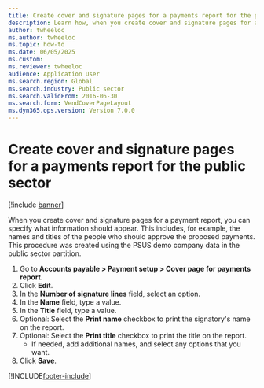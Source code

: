 ```yaml
--- 
title: Create cover and signature pages for a payments report for the public sector
description: Learn how, when you create cover and signature pages for a payment report, you can specify what information should appear, including a step-by-step process. 
author: twheeloc
ms.author: twheeloc
ms.topic: how-to
ms.date: 06/05/2025
ms.custom:
ms.reviewer: twheeloc     
audience: Application User
ms.search.region: Global
ms.search.industry: Public sector
ms.search.validFrom: 2016-06-30
ms.search.form: VendCoverPageLayout
ms.dyn365.ops.version: Version 7.0.0 
---
```


# Create cover and signature pages for a payments report for the public sector

[!include [banner](../../includes/banner.md)]

When you create cover and signature pages for a payment report, you can specify what information should appear. This includes, for example, the names and titles of the people who should approve the proposed payments. This procedure was created using the PSUS demo company data in the public sector partition.

1. Go to **Accounts payable > Payment setup > Cover page for payments report**.
2. Click **Edit**.
3. In the **Number of signature lines** field, select an option.
4. In the **Name** field, type a value.
5. In the **Title** field, type a value.
6. Optional: Select the **Print name** checkbox to print the signatory's name on the report.
7. Optional: Select the **Print title** checkbox to print the title on the report.
    * If needed, add additional names, and select any options that you want.  
8. Click **Save**.



[!INCLUDE[footer-include](../../../includes/footer-banner.md)]

